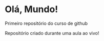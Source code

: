# Olá, Mundo!
 Primeiro repositório do curso de github

 Repositório criado durante uma aula ao vivo!


